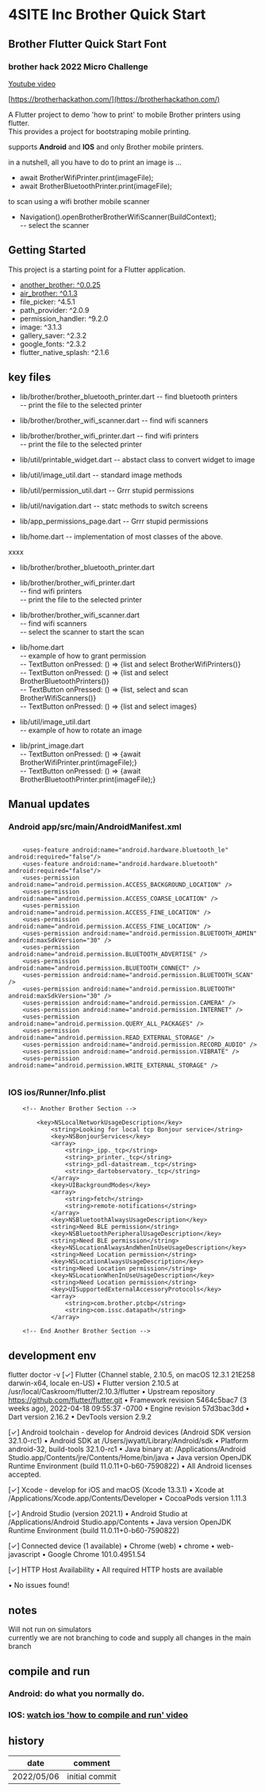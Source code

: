 # 4SITE Inc Brother Quick Start
## Brother Flutter Quick Start Font
### brother hack 2022 Micro Challenge 
[Youtube video](https://www.youtube.com/watch?v=9qeh29oszvQ)

[https://brotherhackathon.com/](https://brotherhackathon.com/)

A Flutter project to demo 'how to print' to mobile Brother printers using flutter.  
This provides a project for bootstraping mobile printing.

supports **Android** and **IOS** and only Brother mobile printers.

in a nutshell, all you have to do to print an image is ...

- await BrotherWifiPrinter.print(imageFile);
- await BrotherBluetoothPrinter.print(imageFile);

to scan using a wifi brother mobile scanner
- Navigation().openBrotherBrotherWifiScanner(BuildContext);  
  -- select the scanner

## Getting Started
This project is a starting point for a Flutter application.
- [another_brother: ^0.0.25](https://pub.dev/packages/another_brother)
- [air_brother: ^0.1.3](https://pub.dev/packages/air_brother)
- file_picker: ^4.5.1
- path_provider: ^2.0.9
- permission_handler: ^9.2.0
- image: ^3.1.3
- gallery_saver: ^2.3.2
- google_fonts: ^2.3.2
- flutter_native_splash: ^2.1.6



## key files

- lib/brother/brother_bluetooth_printer.dart
  -- find bluetooth printers  
  -- print the file to the selected printer
- lib/brother/brother_wifi_scanner.dart
  -- find wifi scanners

- lib/brother/brother_wifi_printer.dart
  -- find wifi printers  
  -- print the file to the selected printer

- lib/util/printable_widget.dart
  -- abstact class to convert widget to image

- lib/util/image_util.dart
  -- standard image methods

- lib/util/permission_util.dart
  -- Grrr stupid permissions

- lib/util/navigation.dart
  -- statc methods to switch screens

- lib/app_permissions_page.dart
  -- Grrr stupid permissions

- lib/home.dart
  -- implementation of most classes of the above.

xxxx
- lib/brother/brother_bluetooth_printer.dart  
- lib/brother/brother_wifi_printer.dart  
  -- find wifi printers  
  -- print the file to the selected printer
- lib/brother/brother_wifi_scanner.dart  
  -- find wifi scanners  
  -- select the scanner to start the scan

- lib/home.dart  
  -- example of how to grant permission  
  -- TextButton onPressed: () => {list and select BrotherWifiPrinters()}  
  -- TextButton onPressed: () => {list and select BrotherBluetoothPrinters()}  
  -- TextButton onPressed: () => {list, select and scan BrotherWifiScanners()}  
  -- TextButton onPressed: () => {list and select images}

- lib/util/image_util.dart  
  -- example of how to rotate an image
- lib/print_image.dart  
  -- TextButton onPressed: () => {await BrotherWifiPrinter.print(imageFile);}  
  -- TextButton onPressed: () => {await BrotherBluetoothPrinter.print(imageFile);}



## Manual updates
### Android app/src/main/AndroidManifest.xml

```  

	<uses-feature android:name="android.hardware.bluetooth_le" android:required="false"/>
	<uses-feature android:name="android.hardware.bluetooth" android:required="false"/>
	<uses-permission android:name="android.permission.ACCESS_BACKGROUND_LOCATION" />
	<uses-permission android:name="android.permission.ACCESS_COARSE_LOCATION" />	
	<uses-permission android:name="android.permission.ACCESS_FINE_LOCATION" />
	<uses-permission android:name="android.permission.ACCESS_FINE_LOCATION" />
	<uses-permission android:name="android.permission.BLUETOOTH_ADMIN"  android:maxSdkVersion="30" />
	<uses-permission android:name="android.permission.BLUETOOTH_ADVERTISE" />
	<uses-permission android:name="android.permission.BLUETOOTH_CONNECT" />
	<uses-permission android:name="android.permission.BLUETOOTH_SCAN" />
	<uses-permission android:name="android.permission.BLUETOOTH"  android:maxSdkVersion="30" />
	<uses-permission android:name="android.permission.CAMERA" />
	<uses-permission android:name="android.permission.INTERNET" />
	<uses-permission android:name="android.permission.QUERY_ALL_PACKAGES" />
	<uses-permission android:name="android.permission.READ_EXTERNAL_STORAGE" />
	<uses-permission android:name="android.permission.RECORD_AUDIO" />
	<uses-permission android:name="android.permission.VIBRATE" />
	<uses-permission android:name="android.permission.WRITE_EXTERNAL_STORAGE" />


 ```  

### IOS ios/Runner/Info.plist

```  
    <!-- Another Brother Section -->

        <key>NSLocalNetworkUsageDescription</key>
            <string>Looking for local tcp Bonjour service</string>
            <key>NSBonjourServices</key>
            <array>
                <string>_ipp._tcp</string>
                <string>_printer._tcp</string>
                <string>_pdl-datastream._tcp</string>
                <string>_dartobservatory._tcp</string>
            </array>
            <key>UIBackgroundModes</key>
            <array>
                <string>fetch</string>
                <string>remote-notifications</string>
            </array>
            <key>NSBluetoothAlwaysUsageDescription</key>
            <string>Need BLE permission</string>
            <key>NSBluetoothPeripheralUsageDescription</key>
            <string>Need BLE permission</string>
            <key>NSLocationAlwaysAndWhenInUseUsageDescription</key>
            <string>Need Location permission</string>
            <key>NSLocationAlwaysUsageDescription</key>
            <string>Need Location permission</string>
            <key>NSLocationWhenInUseUsageDescription</key>
            <string>Need Location permission</string>
            <key>UISupportedExternalAccessoryProtocols</key>
            <array>
                <string>com.brother.ptcbp</string>
                <string>com.issc.datapath</string>
            </array>

    <!-- End Another Brother Section --> 

```


## development env

flutter doctor -v
[✓] Flutter (Channel stable, 2.10.5, on macOS 12.3.1 21E258 darwin-x64, locale en-US)
    • Flutter version 2.10.5 at /usr/local/Caskroom/flutter/2.10.3/flutter
    • Upstream repository https://github.com/flutter/flutter.git
    • Framework revision 5464c5bac7 (3 weeks ago), 2022-04-18 09:55:37 -0700
    • Engine revision 57d3bac3dd
    • Dart version 2.16.2
    • DevTools version 2.9.2

[✓] Android toolchain - develop for Android devices (Android SDK version 32.1.0-rc1)
    • Android SDK at /Users/jwyatt/Library/Android/sdk
    • Platform android-32, build-tools 32.1.0-rc1
    • Java binary at: /Applications/Android Studio.app/Contents/jre/Contents/Home/bin/java
    • Java version OpenJDK Runtime Environment (build 11.0.11+0-b60-7590822)
    • All Android licenses accepted.

[✓] Xcode - develop for iOS and macOS (Xcode 13.3.1)
    • Xcode at /Applications/Xcode.app/Contents/Developer
    • CocoaPods version 1.11.3

[✓] Android Studio (version 2021.1)
    • Android Studio at /Applications/Android Studio.app/Contents
    • Java version OpenJDK Runtime Environment (build 11.0.11+0-b60-7590822)

[✓] Connected device (1 available)
    • Chrome (web) • chrome • web-javascript • Google Chrome 101.0.4951.54

[✓] HTTP Host Availability
    • All required HTTP hosts are available

• No issues found!



## notes
Will not run on simulators  
currently we are not branching to code and supply all changes in the main branch

## compile and run
### Android: do what you normally do.
### IOS: [watch ios 'how to compile and run' video](https://www.youtube.com/watch?v=4zQGC4YvxAM)


## history
| date | comment |
|--|--|
| 2022/05/06 | initial commit |
